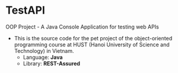 # TestAPI
OOP Project - A Java Console Application for testing web APIs
- This is the source code for the pet project of the object-oriented programming course at HUST (Hanoi University of Science and Technology) in Vietnam.
  + Language: <b>Java</b>
  + Library: <b>REST-Assured</b>
